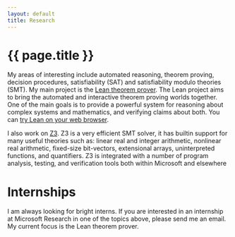 ```yaml
---
layout: default
title: Research
---
```


{{ page.title }}
================

My areas of interesting include automated reasoning, theorem proving, decision procedures,
satisfiability (SAT) and satisfiability modulo theories (SMT).
My main project is the [Lean theorem prover](http://leanprover.github.io).
The Lean project aims to bring the automated and interactive theorem
proving worlds together. One of the main goals is to provide a
powerful system for reasoning about complex systems and mathematics,
and verifying claims about both.
You can [try Lean on your web browser](http://leanprover.github.io/live).

I also work on [Z3](http://z3.codeplex.com).
Z3 is a very efficient SMT solver, it has builtin support for many useful theories such as:
linear real and integer arithmetic, nonlinear real arithmetic, fixed-size bit-vectors,
extensional arrays, uninterpreted functions, and quantifiers.
Z3 is integrated with a number of program analysis, testing, and verification tools
both within Microsoft and elsewhere

# Internships

I am always looking for bright interns. If you are interested in an
internship at Microsoft Research in one of the topics above, please
send me an email. My current focus is the Lean theorem prover.
